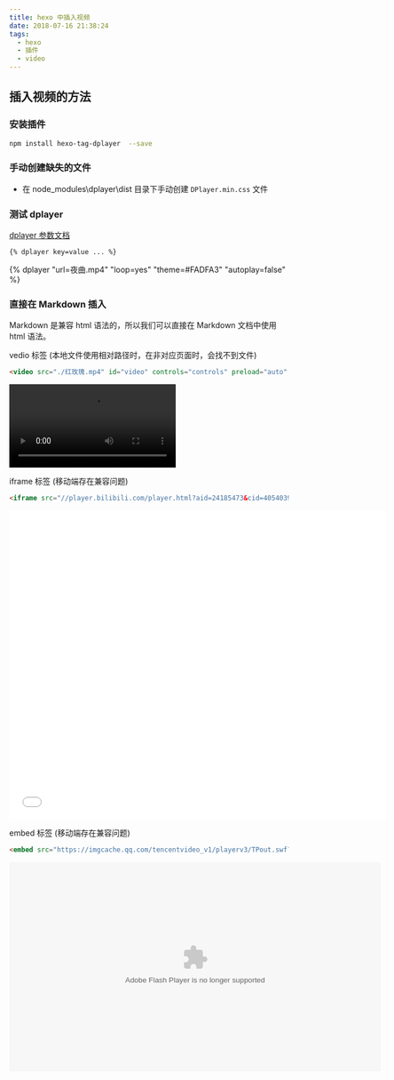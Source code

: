 ```yaml
---
title: hexo 中插入视频
date: 2018-07-16 21:38:24
tags:
  - hexo
  - 插件
  - video
---
```

## 插入视频的方法

### 安装插件

``` bash
npm install hexo-tag-dplayer  --save
```
<!--more-->

### 手动创建缺失的文件

- 在 node_modules\dplayer\dist 目录下手动创建 `DPlayer.min.css` 文件

### 测试 dplayer

[dplayer 参数文档](https://github.com/liaoyajun/hexo-tag-dplayer)
``` plain
{% dplayer key=value ... %}
```
{% dplayer "url=夜曲.mp4" "loop=yes" "theme=#FADFA3" "autoplay=false" %}

### 直接在 Markdown 插入

Markdown 是兼容 html 语法的，所以我们可以直接在 Markdown 文档中使用 html 语法。

vedio 标签 (本地文件使用相对路径时，在非对应页面时，会找不到文件)
``` html
<video src="./红玫瑰.mp4" id="video" controls="controls" preload="auto" webkit-playsinline="true" x5-video-player-type="h5" x5-video-player-fullscreen="true" playsinline></video>
```
<video src="./红玫瑰.mp4" id="video" controls="controls" preload="auto" webkit-playsinline="true" x5-video-player-type="h5" x5-video-player-fullscreen="true" playsinline></video>

iframe 标签 (移动端存在兼容问题)
``` html
<iframe src="//player.bilibili.com/player.html?aid=24185473&cid=40540394&page=1" width=680 height=556 scrolling="no" border="0" frameborder="no" framespacing="0" allowfullscreen="true"> </iframe>
```
<iframe src="//player.bilibili.com/player.html?aid=24185473&cid=40540394&page=1" width=680 height=556 scrolling="no" border="0" frameborder="no" framespacing="0" allowfullscreen="true"> </iframe>

embed 标签 (移动端存在兼容问题)
``` html
<embed src="https://imgcache.qq.com/tencentvideo_v1/playerv3/TPout.swf?max_age=86400&v=20161117&vid=j0689lrdcjs&auto=0" allowFullScreen="true" quality="high" width="670" height="377" align="middle" allowScriptAccess="always" type="application/x-shockwave-flash"></embed>
```
<embed src="https://imgcache.qq.com/tencentvideo_v1/playerv3/TPout.swf?max_age=86400&v=20161117&vid=j0689lrdcjs&auto=0" allowFullScreen="true" quality="high" width="670" height="377" align="middle" allowScriptAccess="always" type="application/x-shockwave-flash"></embed>
